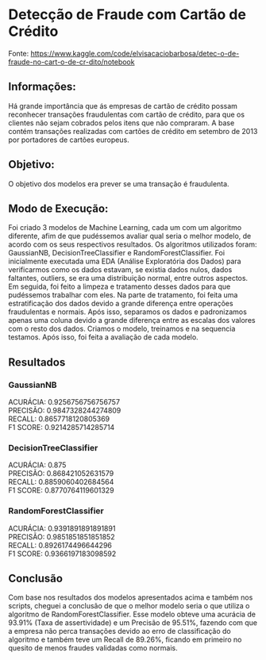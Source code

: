 # Detecção de Fraude com Cartão de Crédito

Fonte: https://www.kaggle.com/code/elvisacaciobarbosa/detec-o-de-fraude-no-cart-o-de-cr-dito/notebook

## Informações:
Há grande importância que ás empresas de cartão de crédito possam reconhecer transações fraudulentas com cartão de crédito, para que os clientes não sejam cobrados pelos itens que não compraram. A base contém transações realizadas com cartões de crédito em setembro de 2013 por portadores de cartões europeus.

## Objetivo:
O objetivo dos modelos era prever se uma transação é fraudulenta.

## Modo de Execução:
Foi criado 3 modelos de Machine Learning, cada um com um algoritmo diferente, afim de que pudéssemos avaliar qual seria o melhor modelo, de acordo com os seus respectivos resultados. Os algoritmos utilizados foram: GaussianNB, DecisionTreeClassifier e RandomForestClassifier. Foi inicialmente executada uma EDA (Análise Exploratória dos Dados) para verificarmos como os dados estavam, se existia dados nulos, dados faltantes, outliers, se era uma distribuição normal, entre outros aspectos. Em seguida, foi feito a limpeza e tratamento desses dados para que pudéssemos trabalhar com eles. Na parte de tratamento, foi feita uma estratificação dos dados devido a grande diferença entre operações fraudulentas e normais. Após isso, separamos os dados e padronizamos apenas uma coluna devido a grande diferença entre as escalas dos valores com o resto dos dados. Criamos o modelo, treinamos e na sequencia testamos. Após isso, foi feita a avaliação de cada modelo.

## Resultados

### GaussianNB
ACURÁCIA:	0.9256756756756757\
PRECISÃO:	0.9847328244274809\
RECALL:		0.8657718120805369\
F1 SCORE:	0.9214285714285714

### DecisionTreeClassifier
ACURÁCIA:	0.875\
PRECISÃO:	0.868421052631579\
RECALL:		0.8859060402684564\
F1 SCORE:	0.8770764119601329

### RandomForestClassifier
ACURÁCIA:	0.9391891891891891\
PRECISÃO:	0.9851851851851852\
RECALL:		0.8926174496644296\
F1 SCORE:	0.9366197183098592

## Conclusão
Com base nos resultados dos modelos apresentados acima e também nos scripts, cheguei a conclusão de que o melhor modelo seria o que utiliza o algoritmo de RandomForestClassifier. Esse modelo obteve uma acurácia de 93.91% (Taxa de assertividade) e um Precisão de 95.51%, fazendo com que a empresa não perca transações devido ao erro de classificação do algoritmo e também teve um Recall de 89.26%, ficando em primeiro no quesito de menos fraudes validadas como normais.
